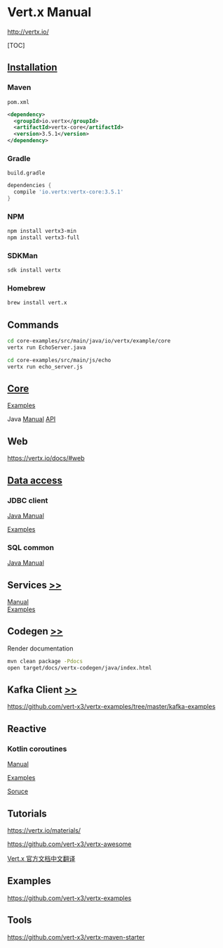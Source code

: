 # Vert.x Manual

<http://vertx.io/>

[TOC]

## [Installation](https://vertx.io/download/)

### Maven

`pom.xml`

```xml
<dependency>
  <groupId>io.vertx</groupId>
  <artifactId>vertx-core</artifactId>
  <version>3.5.1</version>
</dependency>
```

### Gradle

`build.gradle`

```gradle
dependencies {
  compile 'io.vertx:vertx-core:3.5.1'
}
```

### NPM

```bash
npm install vertx3-min
npm install vertx3-full
```

### SDKMan

```bash
sdk install vertx
```

### Homebrew

```bash
brew install vert.x
```

## Commands

```bash
cd core-examples/src/main/java/io/vertx/example/core
vertx run EchoServer.java

cd core-examples/src/main/js/echo
vertx run echo_server.js
```

## [Core](https://vertx.io/docs/#core)

[Examples](https://github.com/vert-x3/vertx-examples/tree/master/core-examples)

Java [Manual](https://vertx.io/docs/vertx-core/java/) [API](https://vertx.io/docs/apidocs/)

## Web

<https://vertx.io/docs/#web>

## [Data access](https://vertx.io/docs/#data_access)

### JDBC client

[Java Manual](https://vertx.io/docs/vertx-jdbc-client/java/)

[Examples](https://github.com/vert-x3/vertx-examples/tree/master/jdbc-examples)

### SQL common

[Java Manual](https://vertx.io/docs/vertx-sql-common/java/)

## Services [>>](https://vertx.io/docs/#services)

[Manual](https://vertx.io/docs/vertx-service-proxy/java) \
[Examples](https://github.com/vert-x3/vertx-examples/tree/master/service-proxy-examples)

## Codegen [>>](https://github.com/vert-x3/vertx-codegen)

Render documentation

```bash
mvn clean package -Pdocs
open target/docs/vertx-codegen/java/index.html
```

## Kafka Client [>>](https://vertx.io/docs/vertx-kafka-client/java/)

<https://github.com/vert-x3/vertx-examples/tree/master/kafka-examples>

## Reactive

### Kotlin coroutines

[Manual](https://vertx.io/docs/vertx-lang-kotlin-coroutines/kotlin/)

[Examples](https://github.com/vert-x3/vertx-examples/tree/master/kotlin-examples/coroutines)

[Soruce](https://github.com/vert-x3/vertx-lang-kotlin/tree/master/vertx-lang-kotlin-coroutines)

## Tutorials

<https://vertx.io/materials/>

<https://github.com/vert-x3/vertx-awesome>

[Vert.x 官方文档中文翻译](https://vertxchina.github.io/vertx-translation-chinese/)

## Examples

<https://github.com/vert-x3/vertx-examples>

## Tools

<https://github.com/vert-x3/vertx-maven-starter>